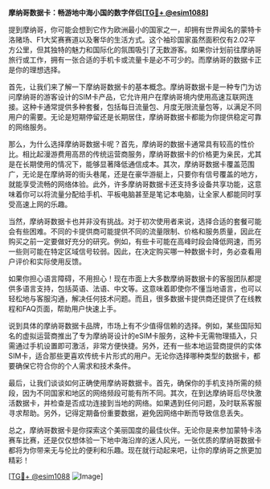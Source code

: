 **摩纳哥数据卡：畅游地中海小国的数字伴侣[[TG💪+ @esim1088](https://t.me/s/esim1088)]**

提到摩纳哥，你可能会想到它作为欧洲最小的国家之一，却拥有世界闻名的蒙特卡洛赌场、F1大奖赛赛道以及奢华的生活方式。这个袖珍国家虽然面积仅有2.02平方公里，但其独特的魅力和国际化的氛围吸引了无数游客。如果你计划前往摩纳哥旅行或工作，拥有一张合适的手机卡或流量卡是必不可少的。而摩纳哥的数据卡正是你的理想选择。

首先，让我们来了解一下摩纳哥数据卡的基本概念。摩纳哥数据卡是一种专门为访问摩纳哥的游客设计的SIM卡产品，它允许用户在摩纳哥境内使用高速互联网连接。这种卡通常提供多种套餐，包括每日流量包、月度无限流量包等，以满足不同用户的需要。无论是短期停留还是长期居住，摩纳哥数据卡都能为你提供稳定可靠的网络服务。

那么，为什么选择摩纳哥数据卡呢？首先，摩纳哥的数据卡通常具有较高的性价比。相比起漫游费用高昂的传统运营商服务，摩纳哥数据卡的价格更为亲民，尤其是在长期使用的情况下，能够显著降低通信成本。其次，摩纳哥数据卡覆盖范围广，无论是在摩纳哥的街头巷尾，还是在豪华游艇上，只要你有信号覆盖的地方，就能享受流畅的网络体验。此外，许多摩纳哥数据卡还支持多设备共享功能，这意味着你可以将流量分配给手机、平板电脑甚至是笔记本电脑，让全家人都能同时享受高速上网的乐趣。

当然，摩纳哥数据卡也并非没有挑战。对于初次使用者来说，选择合适的套餐可能会有些困难。不同的卡提供商可能提供不同的流量限制、价格和服务质量，因此在购买之前一定要做好充分的研究。例如，有些卡可能在高峰时段会降低网速，而另一些则可能在特定区域信号较弱。因此，在决定购买哪一种数据卡时，务必查看用户评价和实际使用反馈。

如果你担心语言障碍，不用担心！现在市面上大多数摩纳哥数据卡的客服团队都提供多语言支持，包括英语、法语、中文等。这意味着即使你不懂当地语言，也可以轻松地与客服沟通，解决任何技术问题。而且，很多数据卡提供商还提供了在线教程和FAQ页面，帮助用户快速上手。

说到具体的摩纳哥数据卡品牌，市场上有不少值得信赖的选择。例如，某些国际知名的虚拟运营商推出了专为摩纳哥设计的eSIM卡服务，这种卡无需物理插入，只需通过手机设置即可激活，非常方便快捷。另外，还有一些本地运营商提供的实体SIM卡，适合那些更喜欢传统卡片形式的用户。无论你选择哪种类型的数据卡，都要确保它符合你的个人需求和技术条件。

最后，让我们谈谈如何正确使用摩纳哥数据卡。首先，确保你的手机支持所需的频段，因为不同国家和地区的网络频段可能有所不同。其次，在到达摩纳哥后尽快激活数据卡，并检查是否成功连接到当地的网络。如果遇到任何问题，及时联系客服寻求帮助。另外，记得定期备份重要数据，避免因网络中断而导致信息丢失。

总之，摩纳哥数据卡是你探索这个美丽国度的最佳伙伴。无论你是来参加蒙特卡洛赛车比赛，还是仅仅想体验一下地中海沿岸的迷人风光，一张优质的摩纳哥数据卡都将为你带来无与伦比的便利和乐趣。现在就行动起来吧，让你的摩纳哥之旅更加精彩！

[[TG💪+ @esim1088](https://t.me/s/esim1088) ![Image](https://i.postimg.cc/4NQfJmqS/Snipaste-2025-05-13-00-14-12.png)]